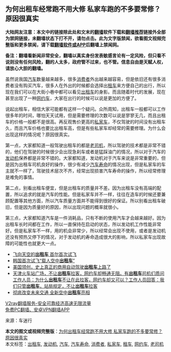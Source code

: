  <h2>为何出租车经常跑不用大修 私家车跑的不多要常修？原因很真实</h2> <p class="notice"><b>大陆网友注意：本文中的链接除此处和文末的<a href="https://github.com/bannedbook/fanqiang" >翻墙</a>软件下载和<a href="https://github.com/killgcd/justmysocks/blob/master/README.md">翻墙推荐</a>链接外全部为禁网链接，未翻墙状态下打不开，请勿点击。此为文字版禁闻，欲看图文视频完整版和更多禁闻，请下载<a href="https://github.com/bannedbook/fanqiang">翻墙软件或APP</a>后翻墙上禁闻网。</p><p>备注：翻墙看新闻非常安全，翻墙以真实身份发表敏感言论有一定风险，但只看不说则没有任何风险，翻的人太多，政府管不过来，也不管。信息自由是天赋人权，请放心大胆的翻墙。</b></p>  <div class="entry"> <p id="conimg"></p> <p>虽然说我国<a href="https://www.bannedbook.org/bnews/tag/%e6%b1%bd%e8%bd%a6/" class="st_tag internal_tag" rel="tag" title="标签 汽车 下的日志">汽车</a>数量越来越多，很多<a href="https://www.bannedbook.org/bnews/tag/%E6%B6%88%E8%B4%B9%E8%80%85/" class="st_tag internal_tag" rel="tag" title="标签 消费者 下的日志">消费者</a>外出越来越容易，但是依旧还有很多消费者没有购买汽车，很多人在外出的时候都会选择出<a href="https://www.bannedbook.org/bnews/tag/%E7%A7%9F%E8%BD%A6/" class="st_tag internal_tag" rel="tag" title="标签 租车 下的日志">租车</a>来方便自己的出行，所以现在我们可以在大街小巷中都可以看见<a href="https://www.bannedbook.org/bnews/tag/%e5%87%ba%e7%a7%9f%e8%bd%a6/" class="st_tag internal_tag" rel="tag" title="标签 出租车 下的日志">出租车</a>的身影。而且随着时代的发展，现在甚至出现了一种<a href="https://www.bannedbook.org/bnews/tag/%e7%bd%91%e7%ba%a6%e8%bd%a6/" class="st_tag internal_tag" rel="tag" title="标签 网约车 下的日志">网约车</a>，大家在出行的时候可以说是更加的方便了。</p> <p></p> <p>说起出租车，相信大家可能都有这样一个疑问。众所周知，出租车一般都可以工作很多年的时间，哪怕天天试用，但是需要修理的次数可以说是寥寥无几，而且出租车的价格一般都不是很高。再反观售价更高的<a href="https://www.bannedbook.org/bnews/tag/%E7%A7%81%E5%AE%B6%E8%BD%A6/" class="st_tag internal_tag" rel="tag" title="标签 私家车 下的日志">私家车</a>，不仅驾驶的时间没有出租车久，而且汽车价格也要比出租车高，但是有些私家车却经常的需要修理。为什么会出现这样的情况呢？原因很真实。</p>  <p></p> <p>第一点，大家都知道一般驾驶出租车的都是<a href="https://www.bannedbook.org/bnews/tag/%e8%80%81%e5%8f%b8%e6%9c%ba/" class="st_tag internal_tag" rel="tag" title="标签 老司机 下的日志">老司机</a>，所以驾驶的技术都是非常不错的，他们在驾驶的时候很少会出现急刹车或者是猛踩油门的情况，所以对于汽车的<a href="https://www.bannedbook.org/bnews/tag/%e5%8f%91%e5%8a%a8%e6%9c%ba/" class="st_tag internal_tag" rel="tag" title="标签 发动机 下的日志">发动机</a>保养都是非常不错的。大家都知道，发动机对于汽车来说是非常重要的，但是因为出租车司机良好的操作，很少有减少<a href="https://www.bannedbook.org/bnews/tag/%E6%B1%BD%E8%BD%A6%E5%AF%BF%E5%91%BD/" class="st_tag internal_tag" rel="tag" title="标签 汽车寿命 下的日志">汽车寿命</a>的情况出现，但是私家车的车主就不一样了，驾驶技术层次不齐，经常出现损害汽车寿命的操作，所以经常修理是难免的事情。</p> <p></p> <p>第二点，别看出租车便宜，但是出租车的质量并不差。因为出租车没有高端的配置，所以追求的就是汽车的性能。但是私家车并不一样，往往在造车的时候还要兼顾配置等其他方面，所以汽车质量方面并不能得到很好的保证。所以别看出租车破旧，但是因为质量好的原因，所以出现问题的概率就很小。</p>  <p></p> <p>第三点，大家都知道汽车是一件消耗品，只有不断的使用汽车才会越来越好。因为出租车长时间都在工作，所以一直保持在启动的状态，所以发动机工作性能非常好。但是私家车不一样，用的机会非常少，所以经常会出现不使用，或者是发动机还没有预热又停下的情况，对于发动机的寿命造成很大的影响，所以私家车出现故障的可能性也就更大一点。</p> <p></p> <ul class='op-related-articles' title='相关阅读'> <li><a href='https://www.bannedbook.org/bnews/bannedvideo/20201113/1430193.html' target='_blank'>飞向天空的<b>出租车</b> 首尔首次试飞</a></li> <li><a href='https://www.bannedbook.org/bnews/baitai/20201112/1429968.html' target='_blank'>韩国首次试飞“载人空中<b>出租车</b>”</a></li> <li><a href='https://www.bannedbook.org/bnews/comments/20201011/1412041.html' target='_blank'>美国领创，史上真正的商用自动驾驶<b>出租车</b>上路了</a></li> <li><a href='https://www.bannedbook.org/bnews/bannedvideo/20201009/1410761.html' target='_blank'>天津火车站广场，不让<b>出租车</b>拉客，网约车却畅通无阻。有<b>出租车</b>司机们质问工作人员：为什么<b>出租车</b>不让在此拉客，网约车却又可以？工作人员回答：我们只管<b>出租车</b>，站局规定，不让<b>出租车</b>拉客</a></li> <li><a href='https://www.bannedbook.org/bnews/bannedvideo/20201002/1406765.html' target='_blank'>彻底改变未来交通 全新空中<b>出租车</b>亮相</a></li> </ul> <p class="texttj"> <a href="https://www.bannedbook.org/forum23/topic22702.html" target="_blank">V2ray翻墙服务-安全可靠经济高速无限流量</a><br/> <a href="https://github.com/bannedbook/fanqiang/wiki/%E7%A6%81%E9%97%BB%E7%BD%91%E5%AE%89%E5%8D%93%E7%BF%BB%E5%A2%99%E6%96%B0%E9%97%BBAPP" target="_blank">免费PC翻墙、安卓VPN翻墙APP</a></p><p> 来源：车迷行 </p> <a name='sharetosocial'></a>       <div><b>本文的图文或视频完整版</b>：<a href='https://www.bannedbook.org/bnews/lifebaike/20201116/1431905.html'>为何出租车经常跑不用大修 私家车跑的不多要常修？原因很真实</a></div>  </div><!--END ENTRY--> <div class="postfooter"> <div>本文标签：<a href="https://www.bannedbook.org/bnews/tag/%e5%87%ba%e7%a7%9f%e8%bd%a6/" rel="tag">出租车</a>, <a href="https://www.bannedbook.org/bnews/tag/%e5%8f%91%e5%8a%a8%e6%9c%ba/" rel="tag">发动机</a>, <a href="https://www.bannedbook.org/bnews/tag/%e6%b1%bd%e8%bd%a6/" rel="tag">汽车</a>, <a href="https://www.bannedbook.org/bnews/tag/%E6%B1%BD%E8%BD%A6%E5%AF%BF%E5%91%BD/" rel="tag">汽车寿命</a>, <a href="https://www.bannedbook.org/bnews/tag/%E6%B6%88%E8%B4%B9%E8%80%85/" rel="tag">消费者</a>, <a href="https://www.bannedbook.org/bnews/tag/%E7%A7%81%E5%AE%B6%E8%BD%A6/" rel="tag">私家车</a>, <a href="https://www.bannedbook.org/bnews/tag/%E7%A7%9F%E8%BD%A6/" rel="tag">租车</a>, <a href="https://www.bannedbook.org/bnews/tag/%e7%bd%91%e7%ba%a6%e8%bd%a6/" rel="tag">网约车</a>, <a href="https://www.bannedbook.org/bnews/tag/%e8%80%81%e5%8f%b8%e6%9c%ba/" rel="tag">老司机</a></div>  </div><!--END POSTFOOTER--> 